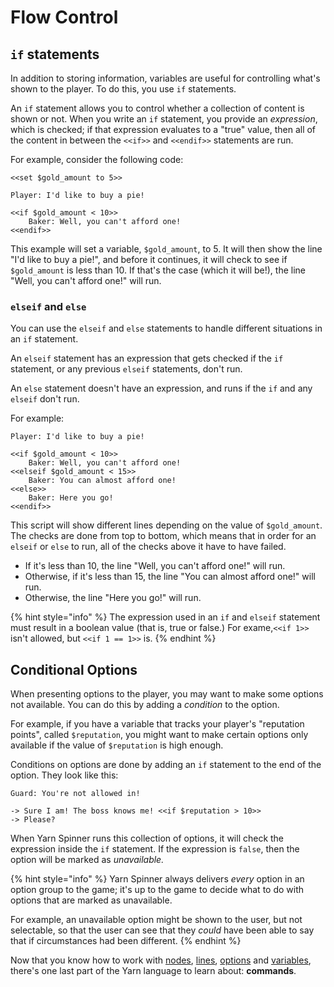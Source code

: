 # Flow Control

## `if` statements

In addition to storing information, variables are useful for controlling what's shown to the player. To do this, you use `if` statements.

An `if` statement allows you to control whether a collection of content is shown or not. When you write an `if` statement, you provide an _expression_, which is checked; if that expression evaluates to a "true" value, then all of the content in between the `<<if>>` and `<<endif>>` statements are run.

For example, consider the following code:

```
<<set $gold_amount to 5>>

Player: I'd like to buy a pie!

<<if $gold_amount < 10>>
    Baker: Well, you can't afford one!
<<endif>>

```

This example will set a variable, `$gold_amount`, to 5. It will then show the line "I'd like to buy a pie!", and before it continues, it will check to see if `$gold_amount` is less than 10. If that's the case (which it will be!), the line "Well, you can't afford one!" will run.

### `elseif` and `else`

You can use the `elseif` and `else` statements to handle different situations in an `if` statement.

An `elseif` statement has an expression that gets checked if the `if` statement, or any previous `elseif` statements, don't run.

An `else` statement doesn't have an expression, and runs if the `if` and any `elseif` don't run.

For example:

```
Player: I'd like to buy a pie!

<<if $gold_amount < 10>>
    Baker: Well, you can't afford one!
<<elseif $gold_amount < 15>>
    Baker: You can almost afford one!
<<else>>
    Baker: Here you go!
<<endif>>
```

This script will show different lines depending on the value of `$gold_amount`. The checks are done from top to bottom, which means that in order for an `elseif` or `else` to run, all of the checks above it have to have failed.

* If it's less than 10, the line "Well, you can't afford one!" will run.
* Otherwise, if it's less than 15, the line "You can almost afford one!" will run.
* Otherwise, the line "Here you go!" will run.

{% hint style="info" %}
The expression used in an `if` and `elseif` statement must result in a boolean value (that is, true or false.) For exame,`<<if 1>>` isn't allowed, but `<<if 1 == 1>>` is.
{% endhint %}

## Conditional Options

When presenting options to the player, you may want to make some options not available. You can do this by adding a _condition_ to the option.

For example, if you have a variable that tracks your player's "reputation points", called `$reputation`, you might want to make certain options only available if the value of `$reputation` is high enough.

Conditions on options are done by adding an `if` statement to the end of the option. They look like this:

```
Guard: You're not allowed in!

-> Sure I am! The boss knows me! <<if $reputation > 10>>
-> Please?
```

When Yarn Spinner runs this collection of options, it will check the expression inside the `if` statement. If the expression is `false`, then the option will be marked as _unavailable._

{% hint style="info" %}
Yarn Spinner always delivers _every_ option in an option group to the game; it's up to the game to decide what to do with options that are marked as unavailable.

For example, an unavailable option might be shown to the user, but not selectable, so that the user can see that they _could_ have been able to say that if circumstances had been different.
{% endhint %}

Now that you know how to work with [nodes](lines-nodes-and-options.md#nodes), [lines](lines-nodes-and-options.md#lines), [options](lines-nodes-and-options.md#options) and [variables](logic-and-variables.md#variables), there's one last part of the Yarn language to learn about: **commands**.
